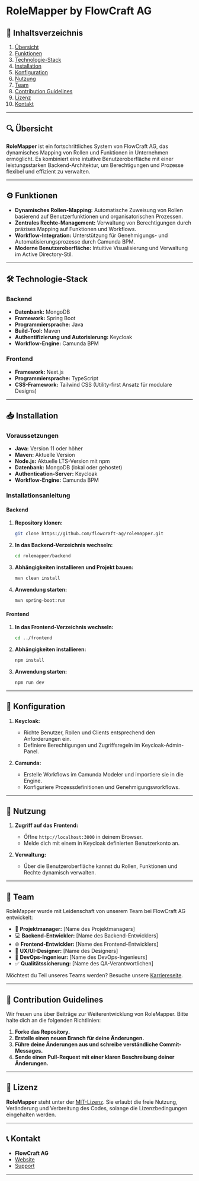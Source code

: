 # RoleMapper by FlowCraft AG

## 📖 Inhaltsverzeichnis
1. [Übersicht](#-übersicht)
2. [Funktionen](#-funktionen)
3. [Technologie-Stack](#-technologie-stack)
4. [Installation](#-installation)
5. [Konfiguration](#-konfiguration)
6. [Nutzung](#-nutzung)
7. [Team](#-team)
8. [Contribution Guidelines](#-contribution-guidelines)
9. [Lizenz](#-lizenz)
10. [Kontakt](#-kontakt)

---

## 🔍 Übersicht

**RoleMapper** ist ein fortschrittliches System von FlowCraft AG, das dynamisches Mapping von Rollen und Funktionen in Unternehmen ermöglicht. Es kombiniert eine intuitive Benutzeroberfläche mit einer leistungsstarken Backend-Architektur, um Berechtigungen und Prozesse flexibel und effizient zu verwalten. 

---

## ⚙️ Funktionen

- **Dynamisches Rollen-Mapping:** Automatische Zuweisung von Rollen basierend auf Benutzerfunktionen und organisatorischen Prozessen.
- **Zentrales Rechte-Management:** Verwaltung von Berechtigungen durch präzises Mapping auf Funktionen und Workflows.
- **Workflow-Integration:** Unterstützung für Genehmigungs- und Automatisierungsprozesse durch Camunda BPM.
- **Moderne Benutzeroberfläche:** Intuitive Visualisierung und Verwaltung im Active Directory-Stil.

---

## 🛠 Technologie-Stack

### Backend
- **Datenbank:** MongoDB
- **Framework:** Spring Boot
- **Programmiersprache:** Java
- **Build-Tool:** Maven
- **Authentifizierung und Autorisierung:** Keycloak
- **Workflow-Engine:** Camunda BPM

### Frontend
- **Framework:** Next.js
- **Programmiersprache:** TypeScript
- **CSS-Framework:** Tailwind CSS (Utility-first Ansatz für modulare Designs)

---

## 📥 Installation

### Voraussetzungen
- **Java:** Version 11 oder höher
- **Maven:** Aktuelle Version
- **Node.js:** Aktuelle LTS-Version mit npm
- **Datenbank:** MongoDB (lokal oder gehostet)
- **Authentication-Server:** Keycloak
- **Workflow-Engine:** Camunda BPM

### Installationsanleitung

#### Backend
1. **Repository klonen:**
   ```bash
   git clone https://github.com/flowcraft-ag/rolemapper.git
   ```
2. **In das Backend-Verzeichnis wechseln:**
   ```bash
   cd rolemapper/backend
   ```
3. **Abhängigkeiten installieren und Projekt bauen:**
   ```bash
   mvn clean install
   ```
4. **Anwendung starten:**
   ```bash
   mvn spring-boot:run
   ```

#### Frontend
1. **In das Frontend-Verzeichnis wechseln:**
   ```bash
   cd ../frontend
   ```
2. **Abhängigkeiten installieren:**
   ```bash
   npm install
   ```
3. **Anwendung starten:**
   ```bash
   npm run dev
   ```

---

## 🔧 Konfiguration

1. **Keycloak:**
   - Richte Benutzer, Rollen und Clients entsprechend den Anforderungen ein.
   - Definiere Berechtigungen und Zugriffsregeln im Keycloak-Admin-Panel.

2. **Camunda:**
   - Erstelle Workflows im Camunda Modeler und importiere sie in die Engine.
   - Konfiguriere Prozessdefinitionen und Genehmigungsworkflows.

---

## 🚀 Nutzung

1. **Zugriff auf das Frontend:** 
   - Öffne `http://localhost:3000` in deinem Browser.
   - Melde dich mit einem in Keycloak definierten Benutzerkonto an.

2. **Verwaltung:**
   - Über die Benutzeroberfläche kannst du Rollen, Funktionen und Rechte dynamisch verwalten.

---

## 👥 Team

RoleMapper wurde mit Leidenschaft von unserem Team bei FlowCraft AG entwickelt:

- 🎯 **Projektmanager:** [Name des Projektmanagers]  
- 💻 **Backend-Entwickler:** [Name des Backend-Entwicklers]  
- 🌐 **Frontend-Entwickler:** [Name des Frontend-Entwicklers]  
- 🎨 **UX/UI-Designer:** [Name des Designers]  
- 🚀 **DevOps-Ingenieur:** [Name des DevOps-Ingenieurs]  
- ✅ **Qualitätssicherung:** [Name des QA-Verantwortlichen]

Möchtest du Teil unseres Teams werden? Besuche unsere [Karriereseite](https://www.flowcraft-ag.de/jobs).

---

## 🤝 Contribution Guidelines

Wir freuen uns über Beiträge zur Weiterentwicklung von RoleMapper. Bitte halte dich an die folgenden Richtlinien:

1. **Forke das Repository.**
2. **Erstelle einen neuen Branch für deine Änderungen.**
3. **Führe deine Änderungen aus und schreibe verständliche Commit-Messages.**
4. **Sende einen Pull-Request mit einer klaren Beschreibung deiner Änderungen.**

---

## 📜 Lizenz

**RoleMapper** steht unter der [MIT-Lizenz](LICENSE). Sie erlaubt die freie Nutzung, Veränderung und Verbreitung des Codes, solange die Lizenzbedingungen eingehalten werden.

---

## 📞 Kontakt

- **FlowCraft AG**
- [Website](https://www.flowcraft-ag.de)
- [Support](mailto:support@flowcraft-ag.de)

---
